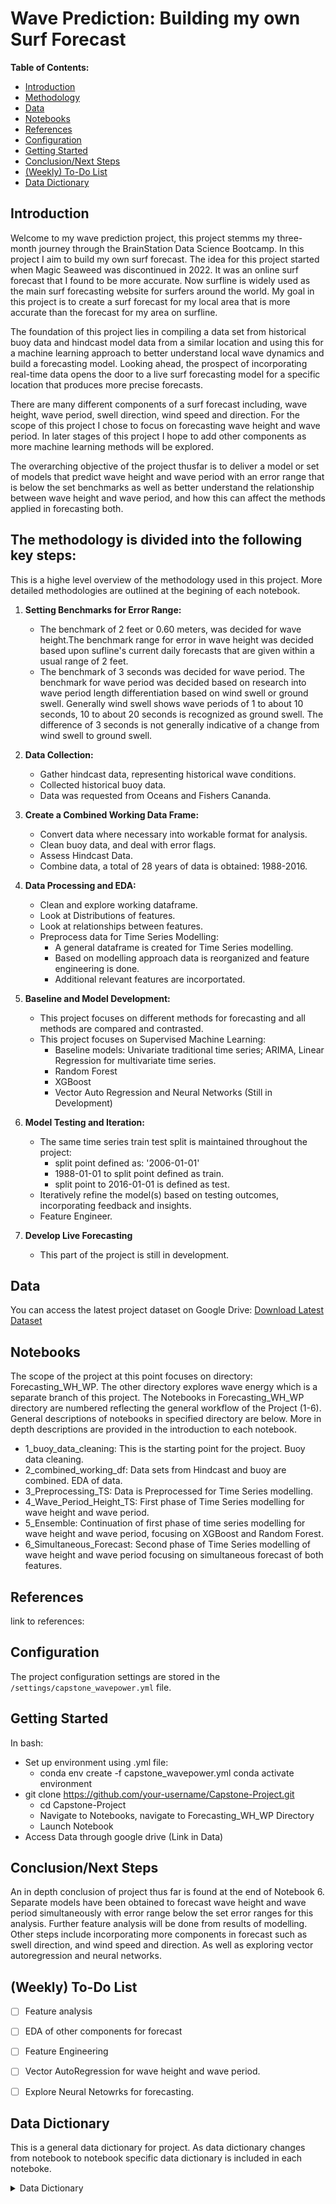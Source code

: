 # Wave Prediction: Building my own Surf Forecast

**Table of Contents:**
- [Introduction](#introduction)
- [Methodology](#methodology)
- [Data](#data)
- [Notebooks](#notebooks)
- [References](#references)
- [Configuration](#configuration)
- [Getting Started](#getting-started)
- [Conclusion/Next Steps](#conclusionnext-steps)
- [(Weekly) To-Do List](#(weekly)-to-do-list)
- [Data Dictionary](#Data-Dictionary)


## Introduction
Welcome to my wave prediction project, this project stemms my three-month journey through the BrainStation Data Science Bootcamp. In this project I aim to build my own surf forecast. The idea for this project started when Magic Seaweed was discontinued in 2022. It was an online surf forecast that I found to be more accurate. Now surfline is widely used as the main surf forecasting website for surfers around the world. My goal in this project is to create a surf forecast for my local area that is more accurate than the forecast for my area on surfline.  

The foundation of this project lies in compiling a data set from historical buoy data and hindcast model data from a similar location and using this for a machine learning approach to better understand local wave dynamics and build a forecasting model. Looking ahead, the prospect of incorporating real-time data opens the door to a live surf forecasting model for a specific location that produces more precise forecasts. 

There are many different components of a surf forecast including, wave height, wave period, swell direction, wind speed and direction. For the scope of this project I chose to focus on forecasting wave height and wave period. In later stages of this project I hope to add other components as more machine learning methods will be explored. 

The overarching objective of the project thusfar is to deliver a model or set of models that predict wave height and wave period with an error range that is below the set benchmarks as well as better understand the relationship between wave height and wave period, and how this can affect the methods applied in forecasting both. 


 
 ## The methodology is divided into the following key steps:
This is a highe level overview of the methodology used in this project. More detailed methodologies are outlined at the begining of each notebook. 
1. **Setting Benchmarks for Error Range:**
   - The benchmark of 2 feet or 0.60 meters, was decided for wave height.The benchmark range for error in wave height was decided based upon sufline's current daily forecasts that are given within a usual range of 2 feet.
   - The benchmark of 3 seconds was decided for wave period.  The benchmark for wave period was decided based on research into wave period length differentiation based on wind swell or ground swell. Generally wind swell shows wave periods of 1 to about 10 seconds, 10 to about 20 seconds is recognized as ground swell. The difference of 3 seconds is not generally indicative of a change from wind swell to ground swell.
2. **Data Collection:**
   - Gather hindcast data, representing historical wave conditions.
   - Collected historical buoy data.
   - Data was requested from Oceans and Fishers Cananda.

3. **Create a Combined Working Data Frame:**
   - Convert data where necessary into workable format for analysis.
   - Clean buoy data, and deal with error flags.
   - Assess Hindcast Data.
   - Combine data, a total of 28 years of data is obtained: 1988-2016.

3. **Data Processing and EDA:**
   - Clean and explore working dataframe.
   - Look at Distributions of features.
   - Look at relationships between features.
   - Preprocess data for Time Series Modelling:
      - A general dataframe is created for Time Series modelling.
      - Based on modelling approach data is reorganized and feature engineering is done.
      - Additional relevant features are incorportated.
      
4. **Baseline and Model Development:**
   - This project focuses on different methods for forecasting and all methods are compared and contrasted.
   - This project focuses on Supervised Machine Learning:
     - Baseline models: Univariate traditional time series; ARIMA, Linear Regression for multivariate time series.
     - Random Forest
     - XGBoost 
     - Vector Auto Regression and Neural Networks (Still in Development)

5. **Model Testing and Iteration:**
   - The same time series train test split is maintained throughout the project: 
      - split point defined as: '2006-01-01'
      - 1988-01-01 to split point defined as train.
      - split point to 2016-01-01 is defined as test.
   - Iteratively refine the model(s) based on testing outcomes, incorporating feedback and insights.
   - Feature Engineer.
    
6. **Develop Live Forecasting** 
   - This part of the project is still in development. 

## Data
You can access the latest project dataset on Google Drive:
[Download Latest Dataset](https://drive.google.com/drive/folders/103uoc3UW-73YHMsvDNyMVQsZfuzLDKWG?usp=sharing)

## Notebooks 

The scope of the project at this point focuses on directory: Forecasting_WH_WP. The other directory explores wave energy which is a separate branch of this project. The Notebooks in Forecasting_WH_WP directory are numbered reflecting the general workflow of the Project (1-6). General descriptions of notebooks in specified directory are below. More in depth descriptions are provided in the introduction to each notebook. 
 - 1_buoy_data_cleaning: This is the starting point for the project. Buoy data cleaning.
 - 2_combined_working_df: Data sets from Hindcast and buoy are combined. EDA of data. 
 - 3_Preprocessing_TS: Data is Preprocessed for Time Series modelling. 
 - 4_Wave_Period_Height_TS: First phase of Time Series modelling for wave height and wave period.  
 - 5_Ensemble: Continuation of first phase of time series modelling for wave height and wave period, focusing on XGBoost and Random Forest.
 - 6_Simultaneous_Forecast: Second phase of Time Series modelling of wave height and wave period focusing on simultaneous forecast of both features. 

## References
link to references: 

## Configuration
The project configuration settings are stored in the `/settings/capstone_wavepower.yml` file. 

## Getting Started
In bash: 
- Set up environment using .yml file: 
   - conda env create -f capstone_wavepower.yml
      conda activate environment
- git clone https://github.com/your-username/Capstone-Project.git
   - cd Capstone-Project
   - Navigate to Notebooks, navigate to Forecasting_WH_WP Directory
   - Launch Notebook
- Access Data through google drive (Link in Data)

## Conclusion/Next Steps
An in depth conclusion of project thus far is found at the end of Notebook 6. Separate models have been obtained to forecast wave height and wave period simultaneously with error range below the set error ranges for this analysis. Further feature analysis will be done from results of modelling.  Other steps include incorporating more components in forecast such as swell direction, and wind speed and direction. As well as exploring vector autoregression and neural networks.   

## (Weekly) To-Do List

- [ ] Feature analysis
- [ ] EDA of other components for forecast
- [ ] Feature Engineering
- [ ] Vector AutoRegression for wave height and wave period.
- [ ] Explore Neural Netowrks for forecasting. 


## Data Dictionary
This is a general data dictionary for project. As data dictionary changes from notebook to notebook specific data dictionary is included in each noteboke. 
<details>
  <summary>Data Dictionary</summary>

**Note on Directions:**
Directions are given in degrees corresponding to True North:
- North (N): 0° = 360°
- East (E): 90°
- South (S): 180°
- West (W): 270°

- **Index, - DATE:** Date time excluding minutes, both df_buoy and df_hind joined on this column.
- **STN_ID:** Buoy station ID.
- **Datetime_x:** Datetime from df_buoy
- **DEPTH:** Depth in meters.
- **VWH$:** Characteristic significant wave height (reported by the buoy) (m)
- **VCMX:** Maximum zero crossing wave height (reported by the buoy) (m)
- **VTP$:** Wave spectrum peak period (reported by the buoy) (s)
- **WDIR:** Direction from which the wind is blowing (° True)
- **WSPD:** Horizontal wind speed (m/s)
- **WSS$:** Horizontal scalar wind speed (m/s)
- **GSPD:** Gust wind speed (m/s)
- **ATMS:** Atmospheric pressure at sea level (mbar)
- **DRYT:** Dry bulb temperature (air temperature) (°C)
- **SSTP:** Sea surface temperature (°C)
- **Q_FLAG:**
  - 0 - Blank: No quality control (QC) has been performed
  - 1 - Good: QC has been performed; record appears correct
  - 3 - Doubtful: QC has been performed; record appears doubtful
  - 4 - Erroneous: QC has been performed; record appears erroneous
  - 5 - Changes: The record has been changed as a result of QC
  - 6 - Acceptable: QC has been performed; record seems inconsistent with other records
  - 7 - Off Position: There is a problem with the buoy position or mooring. Data may still be useful.
  - 8 - Reserved
  - 9 - Reserved: Indicates missing elements
- **Datetime_y:** Date time in 3-hour intervals from df_hind
- **WD:** Wind Direction (deg from which wind is blowing (° True))
- **WS:** Wind Speed (m/s)
- **ETOT:** Total Variance of Total Spectrum (m^2)
- **TP:** Peak Spectral Period of Total Spectrum (sec)
- **VMD:** Vector Mean Direction of Total Spectrum (deg to which)
- **ETTSea:** Total Variance of Primary Partition (m^2)
- **TPSea:** Peak Spectral Period of Primary Partition (sec)
- **VMDSea:** Vector Mean Direction of Primary Partition (deg to which)
- **ETTSw:** Total Variance of Secondary Partition (m^2)
- **TPSw:** Peak Spectral Period of Secondary Partition (sec)
- **VMDSw:** Vector Mean Direction of Secondary Partition (deg to which)
- **MO1:** First Spectral Moment of Total Spectrum (m^2/s)
- **MO2:** Second Spectral Moment of Total Spectrum (m^2/s^2)
- **HS:** Significant Wave Height (m)
- **DMDIR:** Dominant Direction (deg to which)
- **ANGSPR:** Angular Spreading Function
- **INLINE:** In-Line Variance Ratio

</details>
 



